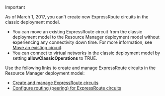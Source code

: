 > [!IMPORTANT]
> As of March 1, 2017, you can't create new ExpressRoute circuits in the classic deployment model.
> 
> - You can move an existing ExpressRoute circuit from the classic deployment model to the Resource Manager deployment model without experiencing any connectivity down time. For more information, see [Move an existing circuit](../articles/expressroute/expressroute-move.md).
> - You can connect to virtual networks in the classic deployment model by setting **allowClassicOperations** to TRUE.
> 
> Use the following links to create and manage ExpressRoute circuits in the Resource Manager deployment model:
> 
> - [Create and manage ExpressRoute circuits](../articles/expressroute/expressroute-howto-circuit-portal-resource-manager.md)<br>
> - [Configure routing (peering) for ExpressRoute circuits](../articles/expressroute/expressroute-howto-routing-portal-resource-manager.md)